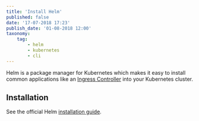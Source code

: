 ```yaml
---
title: 'Install Helm'
published: false
date: '17-07-2018 17:23'
publish_date: '01-08-2018 12:00'
taxonomy:
    tag:
        - helm
        - kubernetes
        - cli
---
```


Helm is a package manager for Kubernetes which makes it easy to install common applications like an [Ingress Controller](create-ingress-controller.md) into your Kubernetes cluster.

## Installation

See the official Helm [installation guide](https://docs.helm.sh/using_helm/#installing-helm).